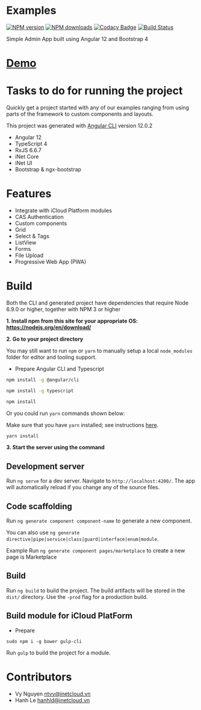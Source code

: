 
Examples
===
[![NPM version][npm-version-image]][npm-url] [![NPM downloads][npm-downloads-image]][downloads-url]
[![Codacy Badge](https://app.codacy.com/project/badge/Grade/9d2344a877e54643bad3910bb9caab80)](https://www.codacy.com/gh/nguyenthanhvy105/examples/dashboard?utm_source=github.com&amp;utm_medium=referral&amp;utm_content=nguyenthanhvy105/examples&amp;utm_campaign=Badge_Grade)
[![Build Status](https://travis-ci.org/nguyenthanhvy105/examples.svg?branch=master)](https://travis-ci.org/nguyenthanhvy105/examples)

Simple Admin App built using Angular 12 and Bootstrap 4

[Demo](https://nguyenthanhvy105.github.io/examples)
===
Tasks to do for running the project
===
Quickly get a project started with any of our examples ranging from using parts of the framework to custom components and layouts.

This project was generated with [Angular CLI](https://github.com/angular/angular-cli) version 12.0.2
-  Angular 12
-  TypeScript 4
-  RxJS 6.6.7
-  iNet Core
-  iNet UI
-  Bootstrap & ngx-bootstrap

Features
===
-  Integrate with iCloud Platform modules
-  CAS Authentication
-  Custom components
-  Grid
-  Select & Tags
-  ListView
-  Forms
-  File Upload
-  Progressive Web App (PWA)

Build
===

Both the CLI and generated project have dependencies that require Node 6.9.0 or higher, together with NPM 3 or higher

**1.	Install npm from this site for your appropriate OS:  https://nodejs.org/en/download/**

**2.	Go to your project directory**

You may still want to run `npm` or `yarn` to manually
setup a local `node_modules` folder for editor and tooling support.

- Prepare Angular CLI and Typescript
```bash
npm install -g @angular/cli

npm install -g typescript
```
```bash
npm install
```
Or you could run `yarn` commands shown below:

Make sure that you have `yarn` installed; see instructions [here](https://yarnpkg.com/lang/en/docs/install/).
```bash
yarn install
```


**3.	Start the server using the command**

## Development server

Run `ng serve` for a dev server. Navigate to `http://localhost:4200/`. The app will automatically reload if you change any of the source files.

## Code scaffolding

Run `ng generate component component-name` to generate a new component.

You can also use `ng generate directive|pipe|service|class|guard|interface|enum|module`.

Example Run `ng generate component pages/marketplace` to create a new page is Marketplace

## Build

Run `ng build` to build the project. The build artifacts will be stored in the `dist/` directory. Use the `-prod` flag for a production build.

## Build module for iCloud PlatForm

- Prepare  
```
sudo npm i -g bower gulp-cli
```
Run `gulp` to build the project for a module.

Contributors
===
- Vy Nguyen <ntvy@inetcloud.vn>
- Hanh Le <hanhld@inetcloud.vn>

[npm-url]: https://npmjs.org/package/inet-ui
[npm-version-image]: http://img.shields.io/npm/v/inet-ui.svg?style=flat
[npm-downloads-image]: http://img.shields.io/npm/dm/inet-ui.svg?style=flat
[downloads-url]: https://npmcharts.com/compare/inet-ui?minimal=true
